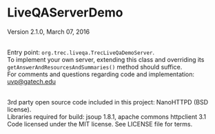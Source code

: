 # LiveQAServerDemo
Version 2.1.0, March 07, 2016<br><br>

Entry point: `org.trec.liveqa.TrecLiveQaDemoServer`.<br>
To implement your own server, extending this class and overriding its `getAnswerAndResourcesAndSummaries()` method should suffice.<br>
For comments and questions regarding code and implementation: [uvp@gatech.edu](mailto:uvp@gatech.edu)<br><br>

3rd party open source code included in this project: NanoHTTPD (BSD license).<br>
Libraries required for build: jsoup 1.8.1, apache commons httpclient 3.1<br>
Code licensed under the MIT license. See LICENSE file for terms.
